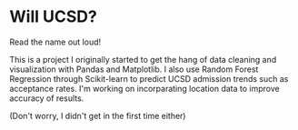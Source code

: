 # Will UCSD?
Read the name out loud! 

This is a project I originally started to get the hang of data cleaning and visualization with Pandas and Matplotlib. I also use Random Forest Regression through Scikit-learn to predict UCSD admission trends such as acceptance rates. I'm working on incorparating location data to improve accuracy of results. 

(Don't worry, I didn't get in the first time either)
